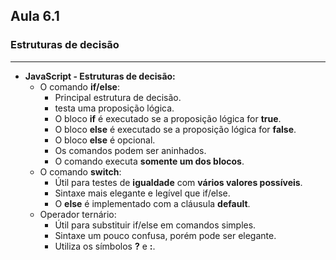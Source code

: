 ## Aula 6.1 
### Estruturas de decisão
---
- **JavaScript - Estruturas de decisão:**
	- O comando **if/else**:
		- Principal estrutura de decisão.
		- testa uma proposição lógica.
		- O bloco **if** é executado se a proposição lógica for **true**.
		- O bloco  **else**  é executado se a proposição lógica for **false**.
		- O bloco **else** é opcional.
		- Os comandos podem ser aninhados.
		- O comando executa **somente um dos blocos**.
	- O comando **switch**:
		- Útil para testes de **igualdade** com **vários valores possíveis**.
		- Sintaxe mais elegante e legível que if/else.
		- O **else** é implementado com a cláusula **default**.
	- Operador ternário:
		- Útil para substituir if/else em comandos simples.
		- Sintaxe um pouco confusa, porém pode ser elegante.
		- Utiliza os símbolos **?** e **:**.